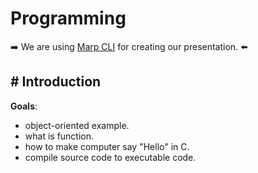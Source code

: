 # Programming
:arrow_right: We are using [Marp CLI](https://github.com/marp-team/marp-cli) for creating our presentation. :arrow_left:

## # Introduction
**Goals**:

- object-oriented example.
- what is function.
- how to make computer say "Hello" in C.
- compile source code to executable code.